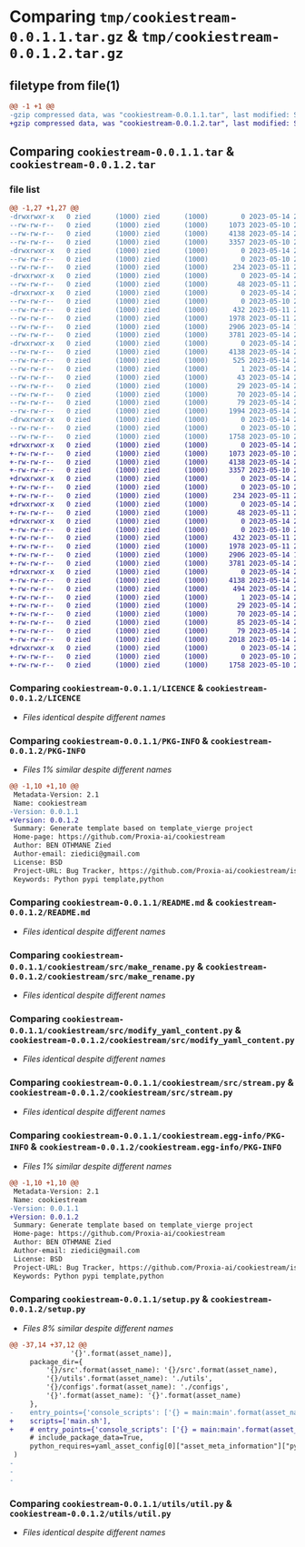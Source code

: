# Comparing `tmp/cookiestream-0.0.1.1.tar.gz` & `tmp/cookiestream-0.0.1.2.tar.gz`

## filetype from file(1)

```diff
@@ -1 +1 @@
-gzip compressed data, was "cookiestream-0.0.1.1.tar", last modified: Sun May 14 21:11:04 2023, max compression
+gzip compressed data, was "cookiestream-0.0.1.2.tar", last modified: Sun May 14 21:37:23 2023, max compression
```

## Comparing `cookiestream-0.0.1.1.tar` & `cookiestream-0.0.1.2.tar`

### file list

```diff
@@ -1,27 +1,27 @@
-drwxrwxr-x   0 zied      (1000) zied      (1000)        0 2023-05-14 21:11:04.259560 cookiestream-0.0.1.1/
--rw-rw-r--   0 zied      (1000) zied      (1000)     1073 2023-05-10 23:11:22.000000 cookiestream-0.0.1.1/LICENCE
--rw-rw-r--   0 zied      (1000) zied      (1000)     4138 2023-05-14 21:11:04.259560 cookiestream-0.0.1.1/PKG-INFO
--rw-rw-r--   0 zied      (1000) zied      (1000)     3357 2023-05-10 23:11:22.000000 cookiestream-0.0.1.1/README.md
-drwxrwxr-x   0 zied      (1000) zied      (1000)        0 2023-05-14 21:11:04.255560 cookiestream-0.0.1.1/configs/
--rw-rw-r--   0 zied      (1000) zied      (1000)        0 2023-05-10 23:11:22.000000 cookiestream-0.0.1.1/configs/__init__.py
--rw-rw-r--   0 zied      (1000) zied      (1000)      234 2023-05-11 21:21:05.000000 cookiestream-0.0.1.1/configs/base_config.py
-drwxrwxr-x   0 zied      (1000) zied      (1000)        0 2023-05-14 21:11:04.255560 cookiestream-0.0.1.1/cookiestream/
--rw-rw-r--   0 zied      (1000) zied      (1000)       48 2023-05-11 21:26:51.000000 cookiestream-0.0.1.1/cookiestream/__init__.py
-drwxrwxr-x   0 zied      (1000) zied      (1000)        0 2023-05-14 21:11:04.259560 cookiestream-0.0.1.1/cookiestream/src/
--rw-rw-r--   0 zied      (1000) zied      (1000)        0 2023-05-10 23:11:22.000000 cookiestream-0.0.1.1/cookiestream/src/__init__.py
--rw-rw-r--   0 zied      (1000) zied      (1000)      432 2023-05-11 22:08:24.000000 cookiestream-0.0.1.1/cookiestream/src/clone_template.py
--rw-rw-r--   0 zied      (1000) zied      (1000)     1978 2023-05-11 22:46:42.000000 cookiestream-0.0.1.1/cookiestream/src/make_rename.py
--rw-rw-r--   0 zied      (1000) zied      (1000)     2906 2023-05-14 17:49:27.000000 cookiestream-0.0.1.1/cookiestream/src/modify_yaml_content.py
--rw-rw-r--   0 zied      (1000) zied      (1000)     3781 2023-05-14 20:22:06.000000 cookiestream-0.0.1.1/cookiestream/src/stream.py
-drwxrwxr-x   0 zied      (1000) zied      (1000)        0 2023-05-14 21:11:04.255560 cookiestream-0.0.1.1/cookiestream.egg-info/
--rw-rw-r--   0 zied      (1000) zied      (1000)     4138 2023-05-14 21:11:04.000000 cookiestream-0.0.1.1/cookiestream.egg-info/PKG-INFO
--rw-rw-r--   0 zied      (1000) zied      (1000)      525 2023-05-14 21:11:04.000000 cookiestream-0.0.1.1/cookiestream.egg-info/SOURCES.txt
--rw-rw-r--   0 zied      (1000) zied      (1000)        1 2023-05-14 21:11:04.000000 cookiestream-0.0.1.1/cookiestream.egg-info/dependency_links.txt
--rw-rw-r--   0 zied      (1000) zied      (1000)       43 2023-05-14 21:11:04.000000 cookiestream-0.0.1.1/cookiestream.egg-info/entry_points.txt
--rw-rw-r--   0 zied      (1000) zied      (1000)       29 2023-05-14 21:11:04.000000 cookiestream-0.0.1.1/cookiestream.egg-info/requires.txt
--rw-rw-r--   0 zied      (1000) zied      (1000)       70 2023-05-14 21:11:04.000000 cookiestream-0.0.1.1/cookiestream.egg-info/top_level.txt
--rw-rw-r--   0 zied      (1000) zied      (1000)       79 2023-05-14 21:11:04.259560 cookiestream-0.0.1.1/setup.cfg
--rw-rw-r--   0 zied      (1000) zied      (1000)     1994 2023-05-14 21:05:55.000000 cookiestream-0.0.1.1/setup.py
-drwxrwxr-x   0 zied      (1000) zied      (1000)        0 2023-05-14 21:11:04.255560 cookiestream-0.0.1.1/utils/
--rw-rw-r--   0 zied      (1000) zied      (1000)        0 2023-05-10 23:11:22.000000 cookiestream-0.0.1.1/utils/__init__.py
--rw-rw-r--   0 zied      (1000) zied      (1000)     1758 2023-05-10 23:11:22.000000 cookiestream-0.0.1.1/utils/util.py
+drwxrwxr-x   0 zied      (1000) zied      (1000)        0 2023-05-14 21:37:23.606713 cookiestream-0.0.1.2/
+-rw-rw-r--   0 zied      (1000) zied      (1000)     1073 2023-05-10 23:11:22.000000 cookiestream-0.0.1.2/LICENCE
+-rw-rw-r--   0 zied      (1000) zied      (1000)     4138 2023-05-14 21:37:23.606713 cookiestream-0.0.1.2/PKG-INFO
+-rw-rw-r--   0 zied      (1000) zied      (1000)     3357 2023-05-10 23:11:22.000000 cookiestream-0.0.1.2/README.md
+drwxrwxr-x   0 zied      (1000) zied      (1000)        0 2023-05-14 21:37:23.602713 cookiestream-0.0.1.2/configs/
+-rw-rw-r--   0 zied      (1000) zied      (1000)        0 2023-05-10 23:11:22.000000 cookiestream-0.0.1.2/configs/__init__.py
+-rw-rw-r--   0 zied      (1000) zied      (1000)      234 2023-05-11 21:21:05.000000 cookiestream-0.0.1.2/configs/base_config.py
+drwxrwxr-x   0 zied      (1000) zied      (1000)        0 2023-05-14 21:37:23.602713 cookiestream-0.0.1.2/cookiestream/
+-rw-rw-r--   0 zied      (1000) zied      (1000)       48 2023-05-11 21:26:51.000000 cookiestream-0.0.1.2/cookiestream/__init__.py
+drwxrwxr-x   0 zied      (1000) zied      (1000)        0 2023-05-14 21:37:23.606713 cookiestream-0.0.1.2/cookiestream/src/
+-rw-rw-r--   0 zied      (1000) zied      (1000)        0 2023-05-10 23:11:22.000000 cookiestream-0.0.1.2/cookiestream/src/__init__.py
+-rw-rw-r--   0 zied      (1000) zied      (1000)      432 2023-05-11 22:08:24.000000 cookiestream-0.0.1.2/cookiestream/src/clone_template.py
+-rw-rw-r--   0 zied      (1000) zied      (1000)     1978 2023-05-11 22:46:42.000000 cookiestream-0.0.1.2/cookiestream/src/make_rename.py
+-rw-rw-r--   0 zied      (1000) zied      (1000)     2906 2023-05-14 17:49:27.000000 cookiestream-0.0.1.2/cookiestream/src/modify_yaml_content.py
+-rw-rw-r--   0 zied      (1000) zied      (1000)     3781 2023-05-14 20:22:06.000000 cookiestream-0.0.1.2/cookiestream/src/stream.py
+drwxrwxr-x   0 zied      (1000) zied      (1000)        0 2023-05-14 21:37:23.606713 cookiestream-0.0.1.2/cookiestream.egg-info/
+-rw-rw-r--   0 zied      (1000) zied      (1000)     4138 2023-05-14 21:37:23.000000 cookiestream-0.0.1.2/cookiestream.egg-info/PKG-INFO
+-rw-rw-r--   0 zied      (1000) zied      (1000)      494 2023-05-14 21:37:23.000000 cookiestream-0.0.1.2/cookiestream.egg-info/SOURCES.txt
+-rw-rw-r--   0 zied      (1000) zied      (1000)        1 2023-05-14 21:37:23.000000 cookiestream-0.0.1.2/cookiestream.egg-info/dependency_links.txt
+-rw-rw-r--   0 zied      (1000) zied      (1000)       29 2023-05-14 21:37:23.000000 cookiestream-0.0.1.2/cookiestream.egg-info/requires.txt
+-rw-rw-r--   0 zied      (1000) zied      (1000)       70 2023-05-14 21:37:23.000000 cookiestream-0.0.1.2/cookiestream.egg-info/top_level.txt
+-rw-rw-r--   0 zied      (1000) zied      (1000)       85 2023-05-14 21:35:49.000000 cookiestream-0.0.1.2/main.sh
+-rw-rw-r--   0 zied      (1000) zied      (1000)       79 2023-05-14 21:37:23.606713 cookiestream-0.0.1.2/setup.cfg
+-rw-rw-r--   0 zied      (1000) zied      (1000)     2018 2023-05-14 21:35:49.000000 cookiestream-0.0.1.2/setup.py
+drwxrwxr-x   0 zied      (1000) zied      (1000)        0 2023-05-14 21:37:23.602713 cookiestream-0.0.1.2/utils/
+-rw-rw-r--   0 zied      (1000) zied      (1000)        0 2023-05-10 23:11:22.000000 cookiestream-0.0.1.2/utils/__init__.py
+-rw-rw-r--   0 zied      (1000) zied      (1000)     1758 2023-05-10 23:11:22.000000 cookiestream-0.0.1.2/utils/util.py
```

### Comparing `cookiestream-0.0.1.1/LICENCE` & `cookiestream-0.0.1.2/LICENCE`

 * *Files identical despite different names*

### Comparing `cookiestream-0.0.1.1/PKG-INFO` & `cookiestream-0.0.1.2/PKG-INFO`

 * *Files 1% similar despite different names*

```diff
@@ -1,10 +1,10 @@
 Metadata-Version: 2.1
 Name: cookiestream
-Version: 0.0.1.1
+Version: 0.0.1.2
 Summary: Generate template based on template_vierge project
 Home-page: https://github.com/Proxia-ai/cookiestream
 Author: BEN OTHMANE Zied
 Author-email: ziedici@gmail.com
 License: BSD
 Project-URL: Bug Tracker, https://github.com/Proxia-ai/cookiestream/issues
 Keywords: Python pypi template,python
```

### Comparing `cookiestream-0.0.1.1/README.md` & `cookiestream-0.0.1.2/README.md`

 * *Files identical despite different names*

### Comparing `cookiestream-0.0.1.1/cookiestream/src/make_rename.py` & `cookiestream-0.0.1.2/cookiestream/src/make_rename.py`

 * *Files identical despite different names*

### Comparing `cookiestream-0.0.1.1/cookiestream/src/modify_yaml_content.py` & `cookiestream-0.0.1.2/cookiestream/src/modify_yaml_content.py`

 * *Files identical despite different names*

### Comparing `cookiestream-0.0.1.1/cookiestream/src/stream.py` & `cookiestream-0.0.1.2/cookiestream/src/stream.py`

 * *Files identical despite different names*

### Comparing `cookiestream-0.0.1.1/cookiestream.egg-info/PKG-INFO` & `cookiestream-0.0.1.2/cookiestream.egg-info/PKG-INFO`

 * *Files 1% similar despite different names*

```diff
@@ -1,10 +1,10 @@
 Metadata-Version: 2.1
 Name: cookiestream
-Version: 0.0.1.1
+Version: 0.0.1.2
 Summary: Generate template based on template_vierge project
 Home-page: https://github.com/Proxia-ai/cookiestream
 Author: BEN OTHMANE Zied
 Author-email: ziedici@gmail.com
 License: BSD
 Project-URL: Bug Tracker, https://github.com/Proxia-ai/cookiestream/issues
 Keywords: Python pypi template,python
```

### Comparing `cookiestream-0.0.1.1/setup.py` & `cookiestream-0.0.1.2/setup.py`

 * *Files 8% similar despite different names*

```diff
@@ -37,14 +37,12 @@
               '{}'.format(asset_name)],
     package_dir={
         '{}/src'.format(asset_name): '{}/src'.format(asset_name),
         '{}/utils'.format(asset_name): './utils',
         '{}/configs'.format(asset_name): './configs',
         '{}'.format(asset_name): '{}'.format(asset_name)
     },
-    entry_points={'console_scripts': ['{} = main:main'.format(asset_name)]},
+    scripts=['main.sh'],
+    # entry_points={'console_scripts': ['{} = main:main'.format(asset_name)]},
     # include_package_data=True,
     python_requires=yaml_asset_config[0]["asset_meta_information"]["python_required"]
 )
-
-
-
```

### Comparing `cookiestream-0.0.1.1/utils/util.py` & `cookiestream-0.0.1.2/utils/util.py`

 * *Files identical despite different names*

